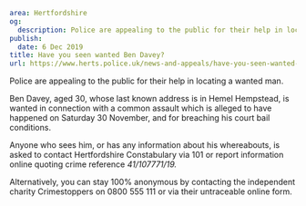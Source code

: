 ```yaml
area: Hertfordshire
og:
  description: Police are appealing to the public for their help in locating a wanted man.
publish:
  date: 6 Dec 2019
title: Have you seen wanted Ben Davey?
url: https://www.herts.police.uk/news-and-appeals/have-you-seen-wanted-ben-davey-1138
```

Police are appealing to the public for their help in locating a wanted man.

Ben Davey, aged 30, whose last known address is in Hemel Hempstead, is wanted in connection with a common assault which is alleged to have happened on Saturday 30 November, and for breaching his court bail conditions.

Anyone who sees him, or has any information about his whereabouts, is asked to contact Hertfordshire Constabulary via 101 or report information online quoting crime reference _41/107771/19._

Alternatively, you can stay 100% anonymous by contacting the independent charity Crimestoppers on 0800 555 111 or via their untraceable online form.
